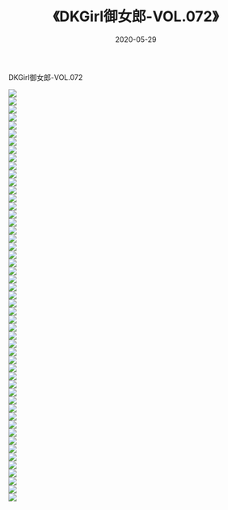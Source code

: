 ﻿---
layout: post
title:  《DKGirl御女郎-VOL.072》
date:   2020-05-29
img: http://img.660000.xyz/Sharelink/网络美图/2020/DKGirl御女郎-VOL.072/000.jpg
categories: [美女, 清纯, 唯美]
---

DKGirl御女郎-VOL.072

  ![](http://img.660000.xyz/Sharelink/网络美图/2020/DKGirl御女郎-VOL.072/001.jpg) <br> ![](http://img.660000.xyz/Sharelink/网络美图/2020/DKGirl御女郎-VOL.072/002.jpg) <br> ![](http://img.660000.xyz/Sharelink/网络美图/2020/DKGirl御女郎-VOL.072/003.jpg) <br> ![](http://img.660000.xyz/Sharelink/网络美图/2020/DKGirl御女郎-VOL.072/004.jpg) <br> ![](http://img.660000.xyz/Sharelink/网络美图/2020/DKGirl御女郎-VOL.072/005.jpg) <br> ![](http://img.660000.xyz/Sharelink/网络美图/2020/DKGirl御女郎-VOL.072/006.jpg) <br> ![](http://img.660000.xyz/Sharelink/网络美图/2020/DKGirl御女郎-VOL.072/007.jpg) <br> ![](http://img.660000.xyz/Sharelink/网络美图/2020/DKGirl御女郎-VOL.072/008.jpg) <br> ![](http://img.660000.xyz/Sharelink/网络美图/2020/DKGirl御女郎-VOL.072/009.jpg) <br> ![](http://img.660000.xyz/Sharelink/网络美图/2020/DKGirl御女郎-VOL.072/010.jpg) <br> ![](http://img.660000.xyz/Sharelink/网络美图/2020/DKGirl御女郎-VOL.072/011.jpg) <br> ![](http://img.660000.xyz/Sharelink/网络美图/2020/DKGirl御女郎-VOL.072/012.jpg) <br> ![](http://img.660000.xyz/Sharelink/网络美图/2020/DKGirl御女郎-VOL.072/013.jpg) <br> ![](http://img.660000.xyz/Sharelink/网络美图/2020/DKGirl御女郎-VOL.072/014.jpg) <br> ![](http://img.660000.xyz/Sharelink/网络美图/2020/DKGirl御女郎-VOL.072/015.jpg) <br> ![](http://img.660000.xyz/Sharelink/网络美图/2020/DKGirl御女郎-VOL.072/016.jpg) <br> ![](http://img.660000.xyz/Sharelink/网络美图/2020/DKGirl御女郎-VOL.072/017.jpg) <br> ![](http://img.660000.xyz/Sharelink/网络美图/2020/DKGirl御女郎-VOL.072/018.jpg) <br> ![](http://img.660000.xyz/Sharelink/网络美图/2020/DKGirl御女郎-VOL.072/019.jpg) <br> ![](http://img.660000.xyz/Sharelink/网络美图/2020/DKGirl御女郎-VOL.072/020.jpg) <br> ![](http://img.660000.xyz/Sharelink/网络美图/2020/DKGirl御女郎-VOL.072/021.jpg) <br> ![](http://img.660000.xyz/Sharelink/网络美图/2020/DKGirl御女郎-VOL.072/022.jpg) <br> ![](http://img.660000.xyz/Sharelink/网络美图/2020/DKGirl御女郎-VOL.072/023.jpg) <br> ![](http://img.660000.xyz/Sharelink/网络美图/2020/DKGirl御女郎-VOL.072/024.jpg) <br> ![](http://img.660000.xyz/Sharelink/网络美图/2020/DKGirl御女郎-VOL.072/025.jpg) <br> ![](http://img.660000.xyz/Sharelink/网络美图/2020/DKGirl御女郎-VOL.072/026.jpg) <br> ![](http://img.660000.xyz/Sharelink/网络美图/2020/DKGirl御女郎-VOL.072/027.jpg) <br> ![](http://img.660000.xyz/Sharelink/网络美图/2020/DKGirl御女郎-VOL.072/028.jpg) <br> ![](http://img.660000.xyz/Sharelink/网络美图/2020/DKGirl御女郎-VOL.072/029.jpg) <br> ![](http://img.660000.xyz/Sharelink/网络美图/2020/DKGirl御女郎-VOL.072/030.jpg) <br> ![](http://img.660000.xyz/Sharelink/网络美图/2020/DKGirl御女郎-VOL.072/031.jpg) <br> ![](http://img.660000.xyz/Sharelink/网络美图/2020/DKGirl御女郎-VOL.072/032.jpg) <br> ![](http://img.660000.xyz/Sharelink/网络美图/2020/DKGirl御女郎-VOL.072/033.jpg) <br> ![](http://img.660000.xyz/Sharelink/网络美图/2020/DKGirl御女郎-VOL.072/034.jpg) <br> ![](http://img.660000.xyz/Sharelink/网络美图/2020/DKGirl御女郎-VOL.072/035.jpg) <br> ![](http://img.660000.xyz/Sharelink/网络美图/2020/DKGirl御女郎-VOL.072/036.jpg) <br> ![](http://img.660000.xyz/Sharelink/网络美图/2020/DKGirl御女郎-VOL.072/037.jpg) <br> ![](http://img.660000.xyz/Sharelink/网络美图/2020/DKGirl御女郎-VOL.072/038.jpg) <br> ![](http://img.660000.xyz/Sharelink/网络美图/2020/DKGirl御女郎-VOL.072/039.jpg) <br> ![](http://img.660000.xyz/Sharelink/网络美图/2020/DKGirl御女郎-VOL.072/040.jpg) <br> ![](http://img.660000.xyz/Sharelink/网络美图/2020/DKGirl御女郎-VOL.072/041.jpg) <br> ![](http://img.660000.xyz/Sharelink/网络美图/2020/DKGirl御女郎-VOL.072/042.jpg) <br> ![](http://img.660000.xyz/Sharelink/网络美图/2020/DKGirl御女郎-VOL.072/043.jpg) <br> ![](http://img.660000.xyz/Sharelink/网络美图/2020/DKGirl御女郎-VOL.072/044.jpg) <br> ![](http://img.660000.xyz/Sharelink/网络美图/2020/DKGirl御女郎-VOL.072/045.jpg) <br> ![](http://img.660000.xyz/Sharelink/网络美图/2020/DKGirl御女郎-VOL.072/046.jpg) <br> ![](http://img.660000.xyz/Sharelink/网络美图/2020/DKGirl御女郎-VOL.072/047.jpg) <br> ![](http://img.660000.xyz/Sharelink/网络美图/2020/DKGirl御女郎-VOL.072/048.jpg) <br> ![](http://img.660000.xyz/Sharelink/网络美图/2020/DKGirl御女郎-VOL.072/049.jpg) <br> ![](http://img.660000.xyz/Sharelink/网络美图/2020/DKGirl御女郎-VOL.072/050.jpg) <br> ![](http://img.660000.xyz/Sharelink/网络美图/2020/DKGirl御女郎-VOL.072/051.jpg) <br>